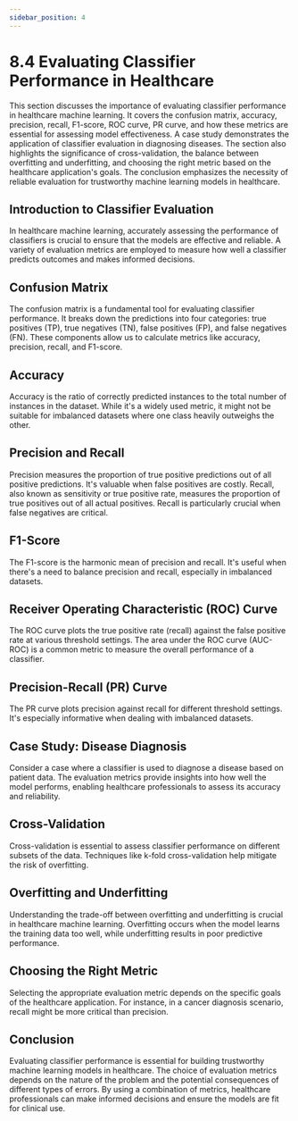 ```yaml
---
sidebar_position: 4
---
```


# 8.4 Evaluating Classifier Performance in Healthcare

This section discusses the importance of evaluating classifier performance in healthcare machine learning. It covers the confusion matrix, accuracy, precision, recall, F1-score, ROC curve, PR curve, and how these metrics are essential for assessing model effectiveness. A case study demonstrates the application of classifier evaluation in diagnosing diseases. The section also highlights the significance of cross-validation, the balance between overfitting and underfitting, and choosing the right metric based on the healthcare application's goals. The conclusion emphasizes the necessity of reliable evaluation for trustworthy machine learning models in healthcare.

## Introduction to Classifier Evaluation

In healthcare machine learning, accurately assessing the performance of classifiers is crucial to ensure that the models are effective and reliable. A variety of evaluation metrics are employed to measure how well a classifier predicts outcomes and makes informed decisions.

## Confusion Matrix

The confusion matrix is a fundamental tool for evaluating classifier performance. It breaks down the predictions into four categories: true positives (TP), true negatives (TN), false positives (FP), and false negatives (FN). These components allow us to calculate metrics like accuracy, precision, recall, and F1-score.

## Accuracy

Accuracy is the ratio of correctly predicted instances to the total number of instances in the dataset. While it's a widely used metric, it might not be suitable for imbalanced datasets where one class heavily outweighs the other.

## Precision and Recall

Precision measures the proportion of true positive predictions out of all positive predictions. It's valuable when false positives are costly. Recall, also known as sensitivity or true positive rate, measures the proportion of true positives out of all actual positives. Recall is particularly crucial when false negatives are critical.

## F1-Score

The F1-score is the harmonic mean of precision and recall. It's useful when there's a need to balance precision and recall, especially in imbalanced datasets.

## Receiver Operating Characteristic (ROC) Curve

The ROC curve plots the true positive rate (recall) against the false positive rate at various threshold settings. The area under the ROC curve (AUC-ROC) is a common metric to measure the overall performance of a classifier.

## Precision-Recall (PR) Curve

The PR curve plots precision against recall for different threshold settings. It's especially informative when dealing with imbalanced datasets.

## Case Study: Disease Diagnosis

Consider a case where a classifier is used to diagnose a disease based on patient data. The evaluation metrics provide insights into how well the model performs, enabling healthcare professionals to assess its accuracy and reliability.

## Cross-Validation

Cross-validation is essential to assess classifier performance on different subsets of the data. Techniques like k-fold cross-validation help mitigate the risk of overfitting.

## Overfitting and Underfitting

Understanding the trade-off between overfitting and underfitting is crucial in healthcare machine learning. Overfitting occurs when the model learns the training data too well, while underfitting results in poor predictive performance.

## Choosing the Right Metric

Selecting the appropriate evaluation metric depends on the specific goals of the healthcare application. For instance, in a cancer diagnosis scenario, recall might be more critical than precision.

## Conclusion

Evaluating classifier performance is essential for building trustworthy machine learning models in healthcare. The choice of evaluation metrics depends on the nature of the problem and the potential consequences of different types of errors. By using a combination of metrics, healthcare professionals can make informed decisions and ensure the models are fit for clinical use.
